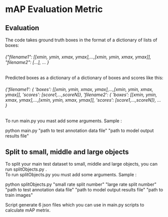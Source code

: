 # mAP Evaluation Metric

## Evaluation  
The code takes ground truth boxes in the format of a dictionary of lists of boxes:  
###### {"filename1": [[xmin, ymin, xmax, ymax],...,[xmin, ymin, xmax, ymax]], "filename2": [...], ... }
  
  
Predicted boxes as a dictionary of a dictionary of boxes and scores like this:  
###### {'filename1': { 'boxes': [[xmin, ymin, xmax, ymax],...,[xmin, ymin, xmax, ymax]], 'scores': [score1,...,scoreN]}, 'filename2': { 'boxes': [[xmin, ymin, xmax, ymax],...,[xmin, ymin, xmax, ymax]], 'scores': [score1,...,scoreN]}, ... }  

To run main.py you mast add some arguments. Sample :  

python main.py "path to test annotation data file" "path to model output results file" 

## Split to small, middle and large objects  
To split your main test dataset to small, middle and large objects, you can run splitObjects.py .  
To run splitObjects.py you must add some arguments. Sample :  

python splitObjects.py "small rate split number" "large rate split number" "path to test annotation data file" "path to model output results file" "path to train images" 

Script generate 6 json files which you can use in main.py scripts to calculate mAP metrix. 
